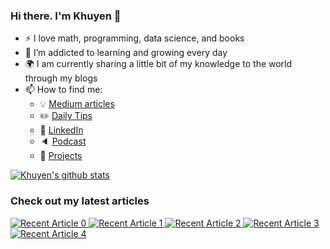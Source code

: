 ### Hi there. I'm Khuyen 👋

<!--
**khuyentran1401/khuyentran1401** is a ✨ _special_ ✨ repository because its `README.md` (this file) appears on your GitHub profile.
-->

- :zap: I love math, programming, data science, and books
- 🌱 I’m addicted to learning and growing every day
- :earth_africa: I am currently sharing a little bit of my knowledge to the world through my blogs
- 📫 How to find me: 
  - :bulb: [Medium articles](https://medium.com/@khuyentran1476)
  - :pencil2: [Daily Tips](https://mathdatasimplified.com/)
  - :office: [LinkedIn](https://www.linkedin.com/in/khuyen-tran-1ab926151/)
  - :speaker: [Podcast](https://medium.com/@theartistsofdatascience/why-we-should-be-more-like-winnie-the-pooh-khuyen-tran-on-the-artists-of-data-science-c610c91d4c14)
  - :dart: [Projects](https://github.com/khuyentran1401/khuyentran1401.github.io)

[![Khuyen's github stats](https://github-readme-stats.vercel.app/api?username=khuyentran1401&count_private=true&show_icons=true&theme=radical&hide_rank=false)](https://github.com/anuraghazra/github-readme-stats)


### Check out my latest articles
<a target="_blank" href="https://github-readme-medium-recent-article.vercel.app/medium/@khuyentran1476/0"><img src="https://github-readme-medium-recent-article.vercel.app/medium/@khuyentran1476/0" alt="Recent Article 0"> 
 <a target="_blank" href="https://github-readme-medium-recent-article.vercel.app/medium/@khuyentran1476/1"><img src="https://github-readme-medium-recent-article.vercel.app/medium/@khuyentran1476/1" alt="Recent Article 1">
 <a target="_blank" href="https://github-readme-medium-recent-article.vercel.app/medium/@khuyentran1476/2"><img src="https://github-readme-medium-recent-article.vercel.app/medium/@khuyentran1476/2" alt="Recent Article 2">
 <a target="_blank" href="https://github-readme-medium-recent-article.vercel.app/medium/@khuyentran1476/3"><img src="https://github-readme-medium-recent-article.vercel.app/medium/@khuyentran1476/3" alt="Recent Article 3">
  <a target="_blank" href="https://github-readme-medium-recent-article.vercel.app/medium/@khuyentran1476/3"><img src="https://github-readme-medium-recent-article.vercel.app/medium/@khuyentran1476/4" alt="Recent Article 4">

